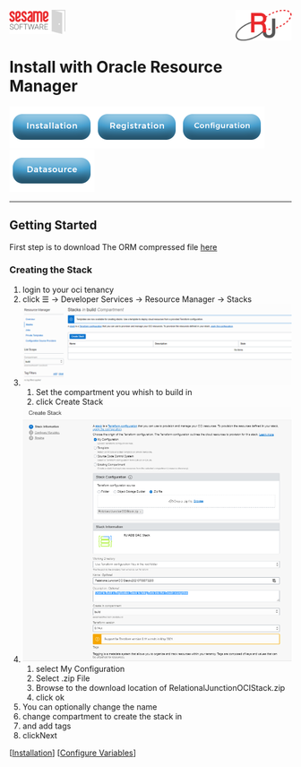 <img  src="../images/SesameSoftwareLogo-2020Final.png" width="100"><img align=right src="../images/RJOrbitLogo-2021Final.png" width="100">

# Install with Oracle Resource Manager

[![Installation](../images/Button_Installation.png)](installguide.md)[![Registration](../images/Button_Registration.png)](RegistrationGuide.md)[![Configuration](../images/Button_Configuration.png)](configurationGuide.md)[![Datasource](../images/Button_Datasource.png)](DatasourceGuide.md)

---

## Getting Started

First step is to download The ORM compressed file [here](../pkg/RelationalJunctionOCIStack.zip)

### Creating the Stack

1. login to your oci tenancy
2. click &#9776; &rarr; Developer Services &rarr; Resource Manager &rarr; Stacks
3. ![Resource Manager Stacks](../images/stacks.png)
   1. Set the compartment you whish to build in
   2. click Create Stack
4. ![Create Stack](../images/CreateStack.png)
   1. select My Configuration
   2. Select .zip File
   3. Browse to the download location of RelationalJunctionOCIStack.zip
   4. click ok
5. You can optionally change the name
6. change compartment to create the stack in
7. and add tags
8. clickNext

[[Installation](installguide.md)] [[Configure Variables](configuringStackVarables.md)]